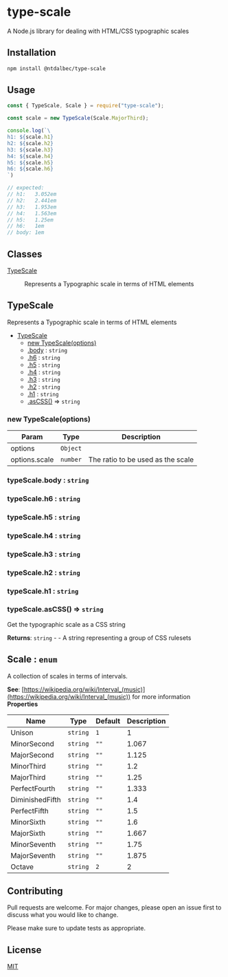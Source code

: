 # type-scale
A Node.js library for dealing with HTML/CSS typographic scales

## Installation
```bash
npm install @ntdalbec/type-scale
```

## Usage
```javascript
const { TypeScale, Scale } = require("type-scale");

const scale = new TypeScale(Scale.MajorThird);

console.log(`\
h1: ${scale.h1}
h2: ${scale.h2}
h3: ${scale.h3}
h4: ${scale.h4}
h5: ${scale.h5}
h6: ${scale.h6}
`)

// expected:
// h1:   3.052em
// h2:   2.441em
// h3:   1.953em
// h4:   1.563em
// h5:   1.25em
// h6:   1em
// body: 1em
```

## Classes

<dl>
<dt><a href="#TypeScale">TypeScale</a></dt>
<dd><p>Represents a Typographic scale in terms of HTML elements</p>
</dd>
</dl>

<a name="TypeScale"></a>

## TypeScale
Represents a Typographic scale in terms of HTML elements


* [TypeScale](#TypeScale)
    * [new TypeScale(options)](#new_TypeScale_new)
    * [.body](#TypeScale+body) : <code>string</code>
    * [.h6](#TypeScale+h6) : <code>string</code>
    * [.h5](#TypeScale+h5) : <code>string</code>
    * [.h4](#TypeScale+h4) : <code>string</code>
    * [.h3](#TypeScale+h3) : <code>string</code>
    * [.h2](#TypeScale+h2) : <code>string</code>
    * [.h1](#TypeScale+h1) : <code>string</code>
    * [.asCSS()](#TypeScale+asCSS) ⇒ <code>string</code>

<a name="new_TypeScale_new"></a>

### new TypeScale(options)

| Param | Type | Description |
| --- | --- | --- |
| options | <code>Object</code> |  |
| options.scale | <code>number</code> | The ratio to be used as the scale |

<a name="TypeScale+body"></a>

### typeScale.body : <code>string</code>
<a name="TypeScale+h6"></a>

### typeScale.h6 : <code>string</code>
<a name="TypeScale+h5"></a>

### typeScale.h5 : <code>string</code>
<a name="TypeScale+h4"></a>

### typeScale.h4 : <code>string</code>
<a name="TypeScale+h3"></a>

### typeScale.h3 : <code>string</code>
<a name="TypeScale+h2"></a>

### typeScale.h2 : <code>string</code>
<a name="TypeScale+h1"></a>

### typeScale.h1 : <code>string</code>
<a name="TypeScale+asCSS"></a>

### typeScale.asCSS() ⇒ <code>string</code>
Get the typographic scale as a CSS string

**Returns**: <code>string</code> - - A string representing a group of CSS rulesets  
<a name="Scale"></a>

## Scale : <code>enum</code>
A collection of scales in terms of intervals.

**See**: [https://wikipedia.org/wiki/Interval_(music)](https://wikipedia.org/wiki/Interval_(music)) for more information  
**Properties**

| Name | Type | Default | Description |
| --- | --- | --- | --- |
| Unison | <code>string</code> | <code>1</code> | 1 |
| MinorSecond | <code>string</code> | <code>&quot;&quot;</code> | 1.067 |
| MajorSecond | <code>string</code> | <code>&quot;&quot;</code> | 1.125 |
| MinorThird | <code>string</code> | <code>&quot;&quot;</code> | 1.2 |
| MajorThird | <code>string</code> | <code>&quot;&quot;</code> | 1.25 |
| PerfectFourth | <code>string</code> | <code>&quot;&quot;</code> | 1.333 |
| DiminishedFifth | <code>string</code> | <code>&quot;&quot;</code> | 1.4 |
| PerfectFifth | <code>string</code> | <code>&quot;&quot;</code> | 1.5 |
| MinorSixth | <code>string</code> | <code>&quot;&quot;</code> | 1.6 |
| MajorSixth | <code>string</code> | <code>&quot;&quot;</code> | 1.667 |
| MinorSeventh | <code>string</code> | <code>&quot;&quot;</code> | 1.75 |
| MajorSeventh | <code>string</code> | <code>&quot;&quot;</code> | 1.875 |
| Octave | <code>string</code> | <code>2</code> | 2 |


## Contributing
Pull requests are welcome. For major changes, please open an issue first to discuss what you would like to change.

Please make sure to update tests as appropriate.

## License
[MIT](https://choosealicense.com/licenses/mit/)
